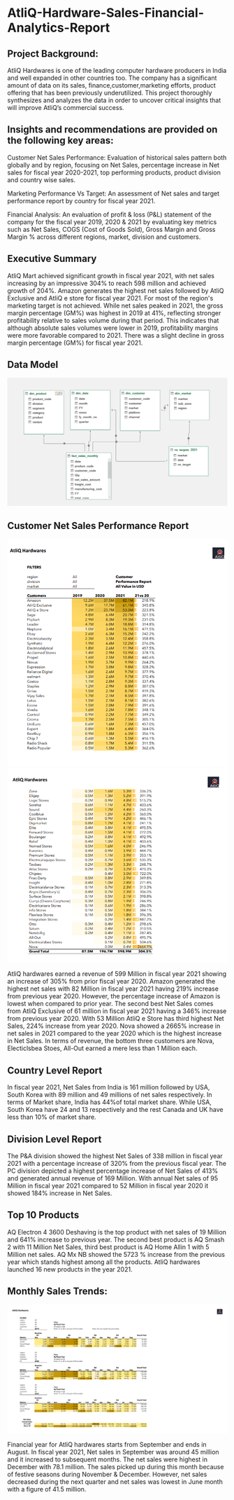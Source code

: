 # AtliQ-Hardware-Sales-Financial-Analytics-Report
## Project Background:
AtliQ Hardwares is one of the leading computer hardware producers in India and well expanded in other countries too. The company has a significant amount of data on its sales, finance,customer,marketing efforts, product offering that has been previously underutilized. This project thoroughly synthesizes and analyzes the data in order to uncover critical insights that will improve AtliQ’s commercial success.  

## Insights and recommendations are provided on the following key areas:
Customer Net Sales Performance: Evaluation of historical sales pattern both globally and by region, focusing on Net Sales, percentage increase in Net sales for fiscal year 2020-2021, top performing products, product division and country wise sales.

Marketing Performance Vs Target: An assessment of Net sales and target performance report by country for fiscal year 2021. 

Financial Analysis: An evaluation of profit & loss (P&L) statement of the company for the fiscal year 2019, 2020 & 2021 by evaluating key metrics such as Net Sales, COGS (Cost of Goods Sold), Gross Margin and Gross Margin %  across different regions, market, division and customers.  

## Executive Summary
AtliQ Mart achieved significant growth in fiscal year 2021, with net sales increasing by an impressive 304% to reach 598 million and achieved growth of 204%. Amazon generates the highest net sales followed by AtliQ Exclusive and AtliQ e store for fiscal year 2021. For most of the region's marketing target is not achieved. While net sales peaked in 2021, the gross margin percentage (GM%) was highest in 2019 at 41%, reflecting stronger profitability relative to sales volume during that period. This indicates that although absolute sales volumes were lower in 2019, profitability margins were more favorable compared to 2021. There was a slight decline in gross margin percentage (GM%) for fiscal year 2021. 

## Data Model
![image alt](https://github.com/SUNNY-GAWANDE/AtliQ-Hardware-Sales-Financial-Analytics-Report/blob/51236fac98205257922bce2c9b6717121fb3c5a7/data%20model.png)

## Customer Net Sales Performance Report

![image](https://github.com/SUNNY-GAWANDE/AtliQ-Hardware-Sales-Financial-Analytics-Report/blob/0d18759afda324fa0408c6b3eadf39e30220208e/page_1_customer_sales_report.png)
![image](https://github.com/SUNNY-GAWANDE/AtliQ-Hardware-Sales-Financial-Analytics-Report/blob/0d18759afda324fa0408c6b3eadf39e30220208e/page_2_customer_sales_report.png)

AtliQ hardwares earned a revenue of 599 Million in fiscal year 2021 showing an increase of 305% from prior fiscal year 2020.
Amazon generated the highest net sales with 82 Million in fiscal year 2021 having 219% increase from previous year 2020. However, the percentage increase of Amazon is lowest when compared to prior year.
The second best Net Sales comes from AtliQ Exclusive of 61 million in fiscal year 2021 having a 346% increase from previous year 2020. With 53 Million AtliQ e Store has third highest Net Sales, 224% increase from year 2020.
Nova showed a 2665% increase in net sales in 2021 compared to the year 2020 which is the highest increase in Net Sales.
In terms of revenue, the bottom three customers are Nova, Electiclsbea Stoes, All-Out earned a mere less than 1 Million each.

## Country Level Report
In fiscal year 2021, Net Sales from India is 161 million followed by USA, South Korea with 89 million and 49 millions of net sales respectively. 
In terms of Market share, India has 44%of total market share. While USA, South Korea have 24 and 13 respectively and the rest Canada and UK have less than 10% of market share. 

## Division Level Report
The P&A division showed the highest Net Sales of 338 million in fiscal year 2021 with a percentage increase of 320% from the previous fiscal year. 
The PC division depicted a highest percentage increase of Net Sales of 413% and generated annual revenue of 169 Million. 
With annual Net sales of 95 Million in fiscal year 2021 compared to 52 Million in fiscal year 2020 it showed 184% increase in Net Sales.

## Top 10 Products
AQ Electron 4 3600 Deshaving is the top product with net sales of 19 Million and 641% increase to previous year.
The second best product is AQ Smash 2 with 11 Million Net Sales, third best product is AQ Home Allin 1 with 5 Million net sales. 
AQ Mx NB showed the 5723 % increase from the previous year which stands highest among all the products. 
AtliQ hardwares launched 16 new products in the year 2021.

## Monthly Sales Trends:

![image](https://github.com/SUNNY-GAWANDE/AtliQ-Hardware-Sales-Financial-Analytics-Report/blob/bb4dffac9b706c3069636d7e40797b54c16d8534/P%26L%20by%20month.png)

Financial year for AtliQ hardwares starts from September and ends in August.
In fiscal year 2021, Net sales in September was around 45 million and it increased to subsequent months. The net sales were highest in  December with 78.1 million. The sales picked up during this month because of festive seasons during November & December. However, net sales decreased during the next quarter and net sales was lowest in June month with a figure of 41.5 million. 
